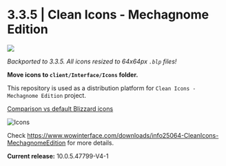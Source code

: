 # 3.3.5 | Clean Icons - Mechagnome Edition 
[<img src="https://img.shields.io/github/downloads/mattibalize-lab/Clean-Icons-Mechagnome-Edition/latest/total">](https://github.com/mattibalize-lab/Clean-Icons-Mechagnome-Edition/releases/latest)

*Backported to 3.3.5. All icons resized to 64x64px `.blp` files!*

**Move icons to `client/Interface/Icons` folder.**

This repository is used as a distribution platform for `Clean Icons - Mechagnome Edition` project.

[Comparison vs default Blizzard icons](https://acidweb.github.io/Clean-Icons-Mechagnome-Edition/)

![Icons](./docs/Merge.png)

Check https://www.wowinterface.com/downloads/info25064-CleanIcons-MechagnomeEdition for more details.

**Current release:** 10.0.5.47799-V4-1
